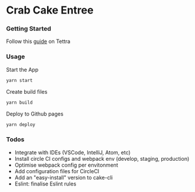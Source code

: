 # Crab Cake Entree

### Getting Started
Follow this [guide](https://app.tettra.co/teams/roamltd/pages/how-to-create-a-new-fe-project) on Tettra

### Usage

Start the App

```bash
yarn start
```

Create build files

```bash
yarn build
```

Deploy to Github pages

```bash
yarn deploy
```

### Todos

- Integrate with IDEs (VSCode, IntelliJ, Atom, etc)
- Install circle CI configs and webpack env (develop, staging, production)
- Optimise webpack config per envitonment
- Add configuration files for CircleCI
- Add an "easy-install" version to cake-cli
- Eslint: finalise Eslint rules
